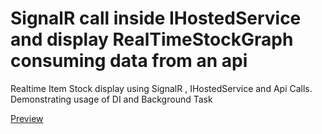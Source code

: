 # SignalR call inside IHostedService and display RealTimeStockGraph consuming data from an api
Realtime Item Stock display using SignalR , IHostedService and Api Calls. Demonstrating usage of DI and Background Task

<a href="https://naughty-tharp.5-77-32-140.plesk.page/">Preview</a>

